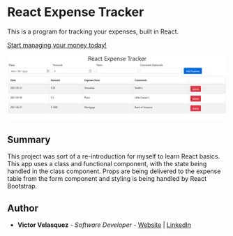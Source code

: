 # React Expense Tracker
This is a program for tracking your expenses, built in React.

[Start managing your money today!](https://react-expense-tracker-victorv.herokuapp.com/)

![](https://github.com/victorinspace/react-expense-tracker/blob/main/src/images/react-expense-tracker-screenshot.png)

## Summary

This project was sort of a re-introduction for myself to learn React basics. This app uses a class and functional component, with the state being handled in the class component. Props are being delivered to the expense table from the form component and styling is being handled by React Bootstrap. 

## Author

- **Victor Velasquez** _- Software Developer -_ [Website](https://www.victorvelasquez.dev/) | [LinkedIn](https://www.linkedin.com/in/victor-dev/)
